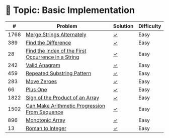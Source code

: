 # 📂 Topic: Basic Implementation

| # | Problem | Solution | Difficulty |
|----|---------|----------|------------|
| 1768 | [Merge Strings Alternately](https://leetcode.com/problems/merge-strings-alternately/) | [✓](../../leetcode-programing-skills/) | Easy |
| 389 | [Find the Difference](https://leetcode.com/problems/find-the-difference/) | [✓](../../leetcode-programing-skills/Basic%20Implementation/389.%20Find%20the%20Difference/solution.py) | Easy |
| 28 | [Find the Index of the First Occurrence in a String](https://leetcode.com/problems/find-the-index-of-the-first-occurrence-in-a-string/) | [✓](../../leetcode-programing-skills/Basic%20Implementation/28.%20Find%20the%20Index%20of%20the%20First%20Occurrence%20in%20a%20String/solution.py) | Easy |
| 242 | [Valid Anagram](https://leetcode.com/problems/valid-anagram/) | [✓](../../leetcode-programing-skills/Basic%20Implementation/242.%20Valid%20Anagram/solution.py) | Easy |
| 459 | [Repeated Substring Pattern](https://leetcode.com/problems/repeated-substring-pattern/) | [✓](../../leetcode-programing-skills/Basic%20Implementation/459.%20Repeated%20Substring%20Pattern/solution.py) | Easy |
| 283 | [Move Zeroes](https://leetcode.com/problems/move-zeroes/) | [✓](../../leetcode-programing-skills/Basic%20Implementation/283.%20Move%20Zeroes/solution.py) | Easy |
| 66 | [Plus One](https://leetcode.com/problems/plus-one/) | [✓](../../leetcode-programing-skills/Basic%20Implementation/66.%20Plus%20One/solution.py) | Easy |
| 1822 | [Sign of the Product of an Array](https://leetcode.com/problems/sign-of-the-product-of-an-array/) | [✓](../../leetcode-programing-skills/Basic%20Implementation/1822.%20Sign%20of%20the%20Product%20of%20an%20Array/solution.py) | Easy |
| 1502 | [Can Make Arithmetic Progression From Sequence](https://leetcode.com/problems/can-make-arithmetic-progression-from-sequence/) | [✓](../../leetcode-programing-skills/Basic%20Implementation/1502.%20Can%20Make%20Arithmetic%20Progression%20From%20Sequence/solution.py) | Easy |
| 896 | [Monotonic Array](https://leetcode.com/problems/monotonic-array/) | [✓](../../leetcode-programing-skills/Basic%20Implementation/896.%20Monotonic%20Array/solution.py) | Easy |
| 13 | [Roman to Integer](https://leetcode.com/problems/roman-to-integer/) | [✓](../../leetcode-programing-skills/Basic%20Implementation/13.%20Roman%20to%20Integer/solution.py) | Easy |
